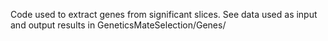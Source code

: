 Code used to extract genes from significant slices. See data used as input and output results in GeneticsMateSelection/Genes/
